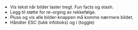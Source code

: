 * Vis tekst når bilder laster tregt. Fun facts og stash.
* Legg til støtte for re-orging av rekkefølge.
* Pluss og vis alle bilder-knappen må komme nærmere bildet.
* Håndter ESC (lukk infoboks) og i (toggle)

